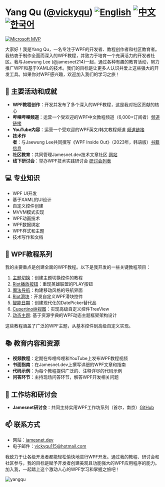# Yang Qu ([@vickyqu](https://github.com/vickyqu)) [![English](https://img.shields.io/badge/README.md-English-blue.svg)](README.md) [![中文](https://img.shields.io/badge/README.md-中文-red.svg)](README.zh-CN.md) [![한국어](https://img.shields.io/badge/README.md-한국어-green.svg)](README.ko.md)


[![Microsoft MVP](https://img.shields.io/badge/Microsoft%20MVP-Windows%20Development-blue)](https://mvp.microsoft.com/en-US/MVP/profile/ca186d6d-b3c7-428b-aab1-9479a4145041)

大家好！我是Yang Qu，一名专注于WPF的开发者、教程创作者和社区教育者。我热衷于制作全面而深入的WPF教程，并致力于培育一个充满活力的开发者社区。我与Jaewung Lee (@jamesnet214)一起，通过各种有趣的教育活动，努力推广WPF和基于XAML的技术。我们的目标是让更多人认识并爱上这些强大的开发工具。如果你对WPF感兴趣，欢迎加入我们的学习之旅！
## 🚀 主要活动和成就

- **WPF教程创作**：开发并发布了多个深入的WPF教程，这是我对社区贡献的核心
- **哔哩哔哩频道**：运营一个受欢迎的WPF中文教程频道（6,000+订阅者）[频道链接](https://bit.ly/3SkYutn)
- **YouTube内容**：运营一个受欢迎的WPF英文/韩文教程频道 [频道链接](https://bit.ly/3WBe6eR)
- **技术作者**：与Jaewung Lee共同撰写《WPF Inside Out》（2023年，韩语版）[书籍信息](https://bit.ly/4cWqjjQ)
- **社区教育**：共同管理Jamesnet.dev技术文章社区 [网站](https://jamesnet.dev)
- **线下研讨会**：举办WPF技术实践研讨会 [研讨会列表](https://bit.ly/4bWk3az)

## 💻 专业知识

- WPF UI开发
- 基于XAML的UI设计
- 自定义控件创建
- MVVM模式实现
- WPF动画技术
- WPF数据绑定
- WPF样式和主题
- 技术写作和文档

## 🌟 WPF教程系列

我的主要重点是创建全面的WPF教程。以下是我开发的一些关键教程项目：

1. [主题切换](https://github.com/jamesnetgroup/themeswitch)：创建主题切换控件的教程
2. [Riot播放按钮](https://github.com/jamesnetgroup/riotplaybutton)：重现英雄联盟的PLAY按钮
3. [魔法导航](https://github.com/jamesnetgroup/navigationbar)：构建移动风格的导航界面
4. [Riot滑块](https://github.com/jamesnetgroup/riotslider)：开发自定义WPF滑块控件
5. [智能日期](https://github.com/jamesnetgroup/smartdate)：创建现代化的DatePicker替代品
6. [Cupertino树视图](https://github.com/jamesnetgroup/cupertino-treeview)：实现高级自定义控件TreeView
7. [动态主题](https://github.com/JamesnetGroup/dynamic-theme): 基于资源字典的WPF动态主题框架架构设计

这些教程涵盖了广泛的WPF主题，从基本控件到高级自定义实现。

## 📚 教育内容和资源

- **视频教程**：定期在哔哩哔哩和YouTube上发布WPF教程视频
- **书面指南**：在Jamesnet.dev上撰写详细的WPF文章和指南
- **代码示例**：为每个教程提供广泛的、注释详尽的代码示例
- **问答环节**：主持现场问答环节，解答WPF开发相关问题

## 🎤 工作坊和研讨会

- **Jamesnet研讨会**：共同主持实用WPF工作坊系列（首尔，南京）[GitHub](https://github.com/jamesnet214/wpf)

## 📫 联系方式

- 网站：[jamesnet.dev](https://jamesnet.dev)
- 电子邮件：vickyqu115@hotmail.com

我致力于让各级开发者都能轻松愉快地进行WPF开发。通过我的教程、研讨会和社区参与，我的目标是赋予开发者创建美观且功能强大的WPF应用程序的能力。加入我，一起踏上这个激动人心的WPF学习和掌握之旅吧！

<img src="https://komarev.com/ghpvc/?username=vickyqu" alt="yangqu"/>

